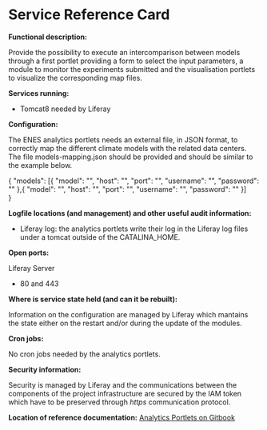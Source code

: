 # Service Reference Card

**Functional description:**

Provide the possibility to execute an intercomparison between models through a first portlet providing a form to select the input parameters, a module to monitor the experiments submitted and the visualisation portlets to visualize the corresponding map files.

**Services running:**

  * Tomcat8 needed by Liferay
  
**Configuration:**
 
The ENES analytics portlets needs an external file, in JSON format, to correctly map the different climate models with the related data centers. The file models-mapping.json should be provided and should be similar to the example below. 

{
    "models": [{
        "model": "<model>",
        "host": "<hostname>",
        "port": "<port>",
        "username": "<username>",
        "password": "<password>"
    },{
        "model": "<model>",
        "host": "<hostname>",
        "port": "<port>",
        "username": "<username>",
        "password": "<password>"
    }]  
}
  
**Logfile locations (and management) and other useful audit information:**

  * Liferay log: the analytics portlets write their log in the Liferay log files under a tomcat outside of the CATALINA_HOME.
  
**Open ports:**

  Liferay Server  
  * 80 and 443
  
**Where is service state held (and can it be rebuilt):**

  Information on the configuration are managed by Liferay which mantains the state either on the restart and/or during the update of the modules.
  
**Cron jobs:**

No cron jobs needed by the analytics portlets.

**Security information:**

Security is managed by Liferay and the communications between the components of the project infrastructure are secured by the IAM token which have to be preserved through *https* communication protocol.

**Location of reference documentation:**
   [Analytics Portlets on Gitbook](https://www.gitbook.com/book/indigo-dc/analytics-portlets/details)




